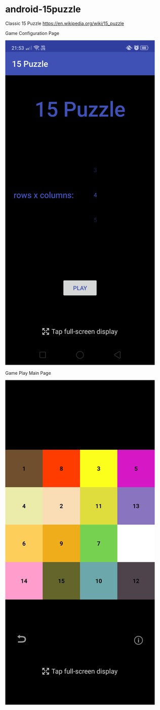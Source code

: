 # android-15puzzle

Classic 15 Puzzle https://en.wikipedia.org/wiki/15_puzzle

Game Configuration Page

![Alt text](puzzle15-game-configuration-page.png?raw=true "Game Configuration")

Game Play Main Page

![Alt text](puzzle15-game-play-page.png?raw=true "Game Play")
